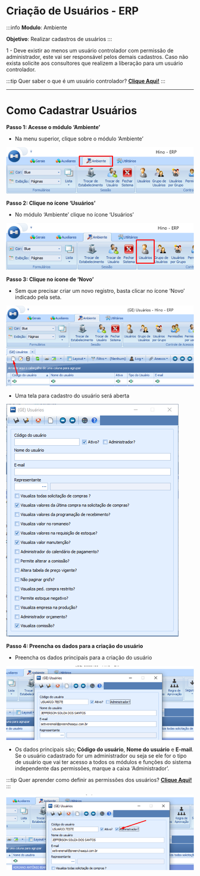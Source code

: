 # Criação de Usuários - ERP

:::info
**Modulo**: Ambiente

**Objetivo**: Realizar cadastros de usuários
:::

1 - Deve existir ao menos um usuário controlador com permissão de administrador, este vai ser responsável pelos demais cadastros. Caso não exista solicite aos consultores que realizem a liberação para um usuário controlador.

:::tip
Quer saber o que é um usuário controlador? [**Clique Aqui!**](../../documentos-gerais/usuarios-chave.md)
:::

---

# Como Cadastrar Usuários

**Passo 1: Acesse o módulo ‘Ambiente’**

- Na menu superior, clique sobre o módulo ‘Ambiente’

![criacao-de-usuarios](./img/criacao-de-usuarios/criacao-de-usuarios.png)

**Passo 2:  Clique no ícone ‘Usuários’**

- No módulo ‘Ambiente’ clique no ícone ‘Usuários’

![criacao-de-usuarios-1](./img/criacao-de-usuarios/criacao-de-usuarios-1.png)

**Passo 3: Clique no ícone de ‘Novo’**

- Sem que precisar criar um novo registro, basta clicar no ícone ‘Novo’ indicado pela seta.

![criacao-de-usuarios-2](./img/criacao-de-usuarios/criacao-de-usuarios-2.png)

- Uma tela para cadastro do usuário será aberta

![criacao-de-usuarios-3](./img/criacao-de-usuarios/criacao-de-usuarios-3.png)

**Passo 4: Preencha os dados para a criação do usuário**

- Preencha os dados principais para a criação do usuário

![criacao-de-usuarios-4](./img/criacao-de-usuarios/criacao-de-usuarios-4.png)

- Os dados principais são; **Código do usuário**, **Nome do usuário** e **E-mail**. Se o usuário cadastrado for um administrador ou seja se ele for o tipo de usuário que vai ter acesso a todos os módulos e funções do sistema independente das permissões, marque a caixa ‘Administrador’.

:::tip
Quer aprender como definir as permissões dos usuários? [**Clique Aqui!**](configurar-permissoes.md)
:::

![criacao-de-usuarios-5](./img/criacao-de-usuarios/criacao-de-usuarios-5.png)
